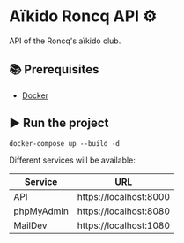 
# Aïkido Roncq API ⚙

API of the Roncq's aïkido club.

## 📚 Prerequisites

- [Docker](https://docs.docker.com/get-docker/)

## ▶ Run the project

```
docker-compose up --build -d
```

Different services will be available:

| Service    | URL                    |
| ---------- | ---------------------- |
| API        | https://localhost:8000 |
| phpMyAdmin | https://localhost:8080 |
| MailDev    | https://localhost:1080 |
